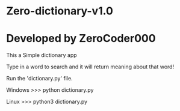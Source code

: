 # Zero-dictionary-v1.0
# Developed by ZeroCoder000
This a Simple dictionary app

Type in a word to search and it will return meaning about that word!

Run the 'dictionary.py' file.

Windows >>> python dictionary.py

Linux >>> python3 dictionary.py
